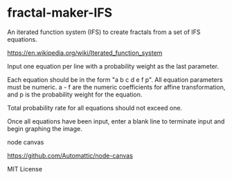 # fractal-maker-IFS

An iterated function system (IFS) to create
fractals from a set of IFS equations.

https://en.wikipedia.org/wiki/Iterated_function_system

Input one equation per line with a probability weight as the last parameter.

Each equation should be in the form "a b c d e f p". All equation
parameters must be numeric. a - f are the numeric coefficients for affine
transformation, and p is the probability weight for the equation.

Total probability rate for all equations should not exceed one.

Once all equations have been input, enter a blank line to terminate input
and begin graphing the image.

node canvas

https://github.com/Automattic/node-canvas

MIT License